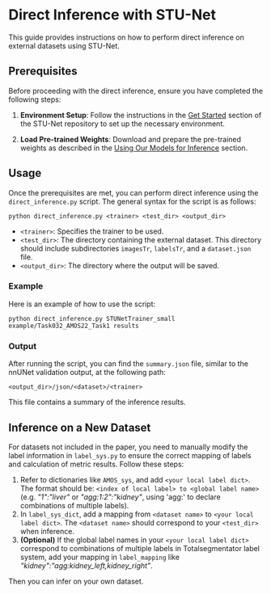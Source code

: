 # Direct Inference with STU-Net

This guide provides instructions on how to perform direct inference on external datasets using STU-Net.

## Prerequisites

Before proceeding with the direct inference, ensure you have completed the following steps:

1. **Environment Setup**: Follow the instructions in the [Get Started](https://github.com/blueyo0/STU-Net#get-started) section of the STU-Net repository to set up the necessary environment.

2. **Load Pre-trained Weights**: Download and prepare the pre-trained weights as described in the [Using Our Models for Inference](https://github.com/blueyo0/STU-Net#using-our-models-for-inference) section.

## Usage

Once the prerequisites are met, you can perform direct inference using the `direct_inference.py` script. The general syntax for the script is as follows:

```
python direct_inference.py <trainer> <test_dir> <output_dir>
```

- `<trainer>`: Specifies the trainer to be used.
- `<test_dir>`: The directory containing the external dataset. This directory should include subdirectories `imagesTr`, `labelsTr`, and a `dataset.json` file.
- `<output_dir>`: The directory where the output will be saved.

### Example

Here is an example of how to use the script:

```
python direct_inference.py STUNetTrainer_small example/Task032_AMOS22_Task1 results
```

### Output

After running the script, you can find the `summary.json` file, similar to the nnUNet validation output, at the following path:

```
<output_dir>/json/<dataset>/<trainer>
```

This file contains a summary of the inference results.

## Inference on a New Dataset

For datasets not included in the paper, you need to manually modify the label information in `label_sys.py` to ensure the correct mapping of labels and calculation of metric results. Follow these steps:

1. Refer to dictionaries like `AMOS_sys`, and add `<your local label dict>`. The format should be: `<index of local label> to <global label name>` (e.g. *"1":"liver"* or *"agg:1:2":"kidney"*, using 'agg:' to declare combinations of multiple labels).
2. In `label_sys_dict`, add a mapping from `<dataset name>` to `<your local label dict>`. The `<dataset name>` should correspond to your `<test_dir>` when inference.
3. **(Optional)** If the global label names in your `<your local label dict>` correspond to combinations of multiple labels in Totalsegmentator label system, add your mapping in `label_mapping` like *"kidney":"agg:kidney_left,kidney_right"*.

Then you can infer on your own dataset.
